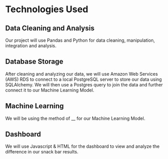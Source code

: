 # Technologies Used
## Data Cleaning and Analysis
Our project will use Pandas and Python for data cleaning, manipulation, integration and analysis. 

## Database Storage
After cleaning and analyzing our data, we will use Amazon Web Services (AWS) RDS to connect to a local PostgreSQL server to store our data using SQLAlchemy. We will then use a Postgres query to join the data and further connect it to our Machine Learning Model. 

## Machine Learning
We will be using the method of __ for our Machine Learning Model. 

## Dashboard
We will use Javascript & HTML for the dashboard to view and analyze the difference in our snack bar results.

